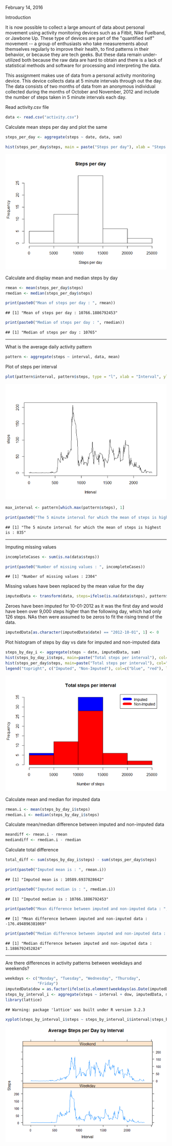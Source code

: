 February 14, 2016  

Introduction

It is now possible to collect a large amount of data about personal movement using activity monitoring devices such as a Fitbit, Nike Fuelband, or Jawbone Up. These type of devices are part of the "quantified self" movement -- a group of enthusiasts who take measurements about themselves regularly to improve their health, to find patterns in their behavior, or because they are tech geeks. But these data remain under-utilized both because the raw data are hard to obtain and there is a lack of statistical methods and software for processing and interpreting the data.

This assignment makes use of data from a personal activity monitoring device. This device collects data at 5 minute intervals through out the day. The data consists of two months of data from an anonymous individual collected during the months of October and November, 2012 and include the number of steps taken in 5 minute intervals each day.

Read activity.csv file


```r
data <- read.csv("activity.csv")
```

Calculate mean steps per day and plot the same


```r
steps_per_day <- aggregate(steps ~ date, data, sum)
```


```r
hist(steps_per_day$steps, main = paste("Steps per day"), xlab = "Steps per day")
```

![](project1_files/figure-html/unnamed-chunk-3-1.png)

Calculate and display mean and median steps by day


```r
rmean <- mean(steps_per_day$steps)
rmedian <- median(steps_per_day$steps)
```


```r
print(paste0("Mean of steps per day : ", rmean))
```

```
## [1] "Mean of steps per day : 10766.1886792453"
```

```r
print(paste0("Median of steps per day : ", rmedian))
```

```
## [1] "Median of steps per day : 10765"
```

---
What is the average daily activity pattern 


```r
pattern <- aggregate(steps ~ interval, data, mean)
```

Plot of steps per interval


```r
plot(pattern$interval, pattern$steps, type = "l", xlab = "Interval", ylab="steps")
```

![](project1_files/figure-html/unnamed-chunk-7-1.png)


```r
max_interval <- pattern[which.max(pattern$steps), 1]
```


```r
print(paste0("The 5 minute interval for which the mean of steps is highest is : ", max_interval))
```

```
## [1] "The 5 minute interval for which the mean of steps is highest is : 835"
```

---
Imputing missing values


```r
incompleteCases <- sum(is.na(data$steps))
```


```r
print(paste0("Number of missing values : ", incompleteCases))
```

```
## [1] "Number of missing values : 2304"
```

Missing values have been replaced by the mean value for the day


```r
imputedData <- transform(data, steps=ifelse(is.na(data$steps), pattern$steps[match(data$interval, pattern$interval)], data$steps))
```

Zeroes have been imputed for 10-01-2012 as it was the first day and would have been over 9,000 steps higher than the following day, which had only 126 steps. NAs then were assumed to be zeros to fit the rising trend of the data.


```r
imputedData[as.character(imputedData$date) == "2012-10-01", 1] <- 0
```

Plot histogram of steps by day vs date for imputed and non-imputed data


```r
steps_by_day_i <- aggregate(steps ~ date, imputedData, sum)
hist(steps_by_day_i$steps, main=paste("Total steps per interval"), col="blue", xlab="Number of steps")
hist(steps_per_day$steps, main=paste("Total steps per interval"), col="red", xlab="Number of steps", add=T)
legend("topright", c("Imputed", "Non-Imputed"), col=c("blue", "red"), lwd=10)
```

![](project1_files/figure-html/unnamed-chunk-14-1.png)

Calculate mean and median for imputed data


```r
rmean.i <- mean(steps_by_day_i$steps)
rmedian.i <- median(steps_by_day_i$steps)
```

Calculate mean/median difference between imputed and non-imputed data


```r
meandiff <- rmean.i - rmean
mediandiff <- rmedian.i - rmedian
```

Calculate total difference


```r
total_diff <- sum(steps_by_day_i$steps) - sum(steps_per_day$steps)
```


```r
print(paste0("Imputed mean is : ", rmean.i))
```

```
## [1] "Imputed mean is : 10589.6937828642"
```

```r
print(paste0("Imputed median is : ", rmedian.i))
```

```
## [1] "Imputed median is : 10766.1886792453"
```

```r
print(paste0("Mean difference between imputed and non-imputed data : ", meandiff))
```

```
## [1] "Mean difference between imputed and non-imputed data : -176.494896381069"
```

```r
print(paste0("Median difference between imputed and non-imputed data : ", mediandiff))
```

```
## [1] "Median difference between imputed and non-imputed data : 1.1886792452824"
```

---
Are there differences in activity patterns between weekdays and weekends?


```r
weekdays <- c("Monday", "Tuesday", "Wednesday", "Thursday", 
              "Friday")
imputedData$dow = as.factor(ifelse(is.element(weekdays(as.Date(imputedData$date)),weekdays), "Weekday", "Weekend"))
steps_by_interval_i <- aggregate(steps ~ interval + dow, imputedData, mean)
library(lattice)
```

```
## Warning: package 'lattice' was built under R version 3.2.3
```

```r
xyplot(steps_by_interval_i$steps ~ steps_by_interval_i$interval|steps_by_interval_i$dow, main="Average Steps per Day by Interval",xlab="Interval", ylab="Steps",layout=c(1,2), type="l")
```

![](project1_files/figure-html/unnamed-chunk-19-1.png)

